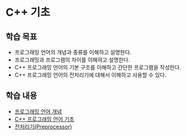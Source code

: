 # C++ 기초 

## 학습 목표

- 프로그래밍 언어의 개념과 종류를 이해하고 설명한다.
- 프로그래밍과 프로그램의 차이를 이해햐고 설명한다.
- C++ 프로그래밍 언어의 기본 구조를 이해하고 간단한 프로그램을 작성한다.
- C++ 프로그래밍 언어의 전처리기에 대해서 이해하고 사용할 수 있다.


## 학습 내용

- [프로그래밍 언어 개념](./ProgrammingLanguage.md)
- [C++ 프로그래밍 언어 기초](./Basic.md) 
- [전처리기(Preprocessor)](./Preprocessor.md)


